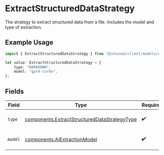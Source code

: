 # ExtractStructuredDataStrategy

The strategy to extract structured data from a file. Includes the model and type of extraction.

## Example Usage

```typescript
import { ExtractStructuredDataStrategy } from "@intuned/client/models/components";

let value: ExtractStructuredDataStrategy = {
    type: "MARKDOWN",
    model: "gpt4-turbo",
};
```

## Fields

| Field                                                                                                        | Type                                                                                                         | Required                                                                                                     | Description                                                                                                  |
| ------------------------------------------------------------------------------------------------------------ | ------------------------------------------------------------------------------------------------------------ | ------------------------------------------------------------------------------------------------------------ | ------------------------------------------------------------------------------------------------------------ |
| `type`                                                                                                       | [components.ExtractStructuredDataStrategyType](../../models/components/extractstructureddatastrategytype.md) | :heavy_check_mark:                                                                                           | The type of extraction to perform.                                                                           |
| `model`                                                                                                      | [components.AiExtractionModel](../../models/components/aiextractionmodel.md)                                 | :heavy_check_mark:                                                                                           | AI model to use for extraction                                                                               |